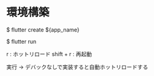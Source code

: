 # 環境構築

$ flutter create ${app_name}

$ flutter run 

r : ホットリロード
shift + r : 再起動

実行 -> デバックなしで実装すると自動ホットリロードする

